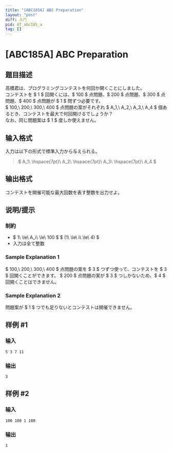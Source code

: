 ```yaml
---
title: "[ABC185A] ABC Preparation"
layout: "post"
diff: 入门
pid: AT_abc185_a
tag: []
---
```


# [ABC185A] ABC Preparation

## 题目描述

[problemUrl]: https://atcoder.jp/contests/abc185/tasks/abc185_a

高橋君は、プログラミングコンテストを何回か開くことにしました。  
 コンテストを $ 1 $ 回開くには、$ 100 $ 点問題、$ 200 $ 点問題、$ 300 $ 点問題、$ 400 $ 点問題が $ 1 $ 問ずつ必要です。  
 $ 100,\ 200,\ 300,\ 400 $ 点問題の案がそれぞれ $ A_1,\ A_2,\ A_3,\ A_4 $ 個あるとき、コンテストを最大で何回開けるでしょうか？  
 なお、同じ問題案は $ 1 $ 度しか使えません。

## 输入格式

入力は以下の形式で標準入力から与えられる。

> $ A_1\ \hspace{7pt}\ A_2\ \hspace{7pt}\ A_3\ \hspace{7pt}\ A_4 $

## 输出格式

コンテストを開催可能な最大回数を表す整数を出力せよ。

## 说明/提示

### 制約

- $ 1\ \le\ A_i\ \le\ 100 $ $ (1\ \le\ i\ \le\ 4) $
- 入力は全て整数

### Sample Explanation 1

$ 100,\ 200,\ 300,\ 400 $ 点問題の案を $ 3 $ つずつ使って、コンテストを $ 3 $ 回開くことができます。 $ 200 $ 点問題の案が $ 3 $ つしかないため、$ 4 $ 回開くことはできません。

### Sample Explanation 2

問題案が $ 1 $ つでも足りないとコンテストは開催できません。

## 样例 #1

### 输入

```
5 3 7 11
```

### 输出

```
3
```

## 样例 #2

### 输入

```
100 100 1 100
```

### 输出

```
1
```

